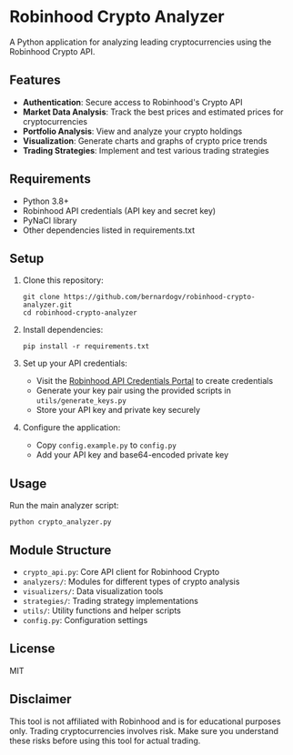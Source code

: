 # Robinhood Crypto Analyzer

A Python application for analyzing leading cryptocurrencies using the Robinhood Crypto API.

## Features

- **Authentication**: Secure access to Robinhood's Crypto API
- **Market Data Analysis**: Track the best prices and estimated prices for cryptocurrencies
- **Portfolio Analysis**: View and analyze your crypto holdings
- **Visualization**: Generate charts and graphs of crypto price trends
- **Trading Strategies**: Implement and test various trading strategies

## Requirements

- Python 3.8+
- Robinhood API credentials (API key and secret key)
- PyNaCl library
- Other dependencies listed in requirements.txt

## Setup

1. Clone this repository:
   ```
   git clone https://github.com/bernardogv/robinhood-crypto-analyzer.git
   cd robinhood-crypto-analyzer
   ```

2. Install dependencies:
   ```
   pip install -r requirements.txt
   ```

3. Set up your API credentials:
   - Visit the [Robinhood API Credentials Portal](https://robinhood.com/us/en/about/crypto/) to create credentials
   - Generate your key pair using the provided scripts in `utils/generate_keys.py`
   - Store your API key and private key securely

4. Configure the application:
   - Copy `config.example.py` to `config.py`
   - Add your API key and base64-encoded private key

## Usage

Run the main analyzer script:
```
python crypto_analyzer.py
```

## Module Structure

- `crypto_api.py`: Core API client for Robinhood Crypto
- `analyzers/`: Modules for different types of crypto analysis
- `visualizers/`: Data visualization tools
- `strategies/`: Trading strategy implementations
- `utils/`: Utility functions and helper scripts
- `config.py`: Configuration settings

## License

MIT

## Disclaimer

This tool is not affiliated with Robinhood and is for educational purposes only. Trading cryptocurrencies involves risk. Make sure you understand these risks before using this tool for actual trading.

